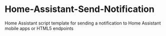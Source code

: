 # Home-Assistant-Send-Notification
Home Assistant script template for sending a notification to Home Assistant mobile apps or HTML5 endpoints
